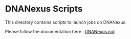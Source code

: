 # DNANexus Scripts

This directory contains scripts to launch jobs on DNANexus.

Please follow the documentation here : [DNANexus.md](../doc/DNANexus.md)
